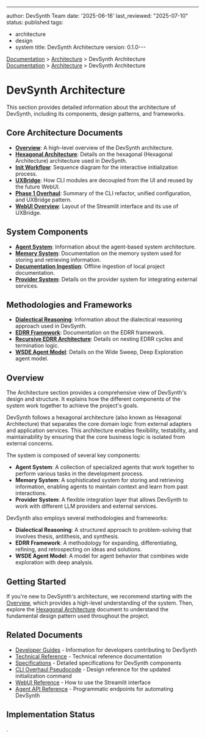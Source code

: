 ---
author: DevSynth Team
date: '2025-06-16'
last_reviewed: "2025-07-10"
status: published
tags:
- architecture
- design
- system
title: DevSynth Architecture
version: 0.1.0---

<div class="breadcrumbs">
<a href="../index.md">Documentation</a> &gt; <a href="index.md">Architecture</a> &gt; DevSynth Architecture
</div>

<div class="breadcrumbs">
<a href="../index.md">Documentation</a> &gt; <a href="index.md">Architecture</a> &gt; DevSynth Architecture
</div>

# DevSynth Architecture

This section provides detailed information about the architecture of DevSynth, including its components, design patterns, and frameworks.

## Core Architecture Documents

- **[Overview](overview.md)**: A high-level overview of the DevSynth architecture.
- **[Hexagonal Architecture](hexagonal_architecture.md)**: Details on the hexagonal (Hexagonal Architecture) architecture used in DevSynth.
- **[Init Workflow](init_workflow.md)**: Sequence diagram for the interactive initialization process.
- **[UXBridge](uxbridge.md)**: How CLI modules are decoupled from the UI and reused by the future WebUI.
- **[Phase 1 Overhaul](phase1_overhaul.md)**: Summary of the CLI refactor, unified configuration, and UXBridge pattern.
- **[WebUI Overview](webui_overview.md)**: Layout of the Streamlit interface and its use of UXBridge.

## System Components

- **[Agent System](agent_system.md)**: Information about the agent-based system architecture.
- **[Memory System](memory_system.md)**: Documentation on the memory system used for storing and retrieving information.
- **[Documentation Ingestion](documentation_ingestion.md)**: Offline ingestion of local project documentation.
- **[Provider System](provider_system.md)**: Details on the provider system for integrating external services.

## Methodologies and Frameworks

- **[Dialectical Reasoning](dialectical_reasoning.md)**: Information about the dialectical reasoning approach used in DevSynth.
- **[EDRR Framework](edrr_framework.md)**: Documentation on the EDRR framework.
- **[Recursive EDRR Architecture](recursive_edrr_architecture.md)**: Details on nesting EDRR cycles and termination logic.
- **[WSDE Agent Model](wsde_agent_model.md)**: Details on the Wide Sweep, Deep Exploration agent model.

## Overview

The Architecture section provides a comprehensive view of DevSynth's design and structure. It explains how the different components of the system work together to achieve the project's goals.

DevSynth follows a hexagonal architecture (also known as Hexagonal Architecture) that separates the core domain logic from external adapters and application services. This architecture enables flexibility, testability, and maintainability by ensuring that the core business logic is isolated from external concerns.

The system is composed of several key components:

- **Agent System**: A collection of specialized agents that work together to perform various tasks in the development process.
- **Memory System**: A sophisticated system for storing and retrieving information, enabling agents to maintain context and learn from past interactions.
- **Provider System**: A flexible integration layer that allows DevSynth to work with different LLM providers and external services.

DevSynth also employs several methodologies and frameworks:

- **Dialectical Reasoning**: A structured approach to problem-solving that involves thesis, antithesis, and synthesis.
- **EDRR Framework**: A methodology for expanding, differentiating, refining, and retrospecting on ideas and solutions.
- **WSDE Agent Model**: A model for agent behavior that combines wide exploration with deep analysis.

## Getting Started

If you're new to DevSynth's architecture, we recommend starting with the [Overview](overview.md), which provides a high-level understanding of the system. Then, explore the [Hexagonal Architecture](hexagonal_architecture.md) document to understand the fundamental design pattern used throughout the project.

## Related Documents

- [Developer Guides](../developer_guides/index.md) - Information for developers contributing to DevSynth
- [Technical Reference](../technical_reference/index.md) - Technical reference documentation
- [Specifications](../specifications/index.md) - Detailed specifications for DevSynth components
- [CLI Overhaul Pseudocode](../specifications/cli_overhaul_pseudocode.md) - Design reference for the updated initialization command
- [WebUI Reference](../user_guides/webui_reference.md) - How to use the Streamlit interface
- [Agent API Reference](../user_guides/api_reference.md) - Programmatic endpoints for automating DevSynth
## Implementation Status

.
